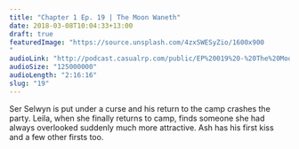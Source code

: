 ```yaml
---
title: "Chapter 1 Ep. 19 | The Moon Waneth"
date: 2018-03-08T10:04:33+13:00
draft: true
featuredImage: "https://source.unsplash.com/4zxSWESyZio/1600x900
"
audioLink: "http://podcast.casualrp.com/public/EP%20019%20-%20The%20Moon%20Waneth.mp3"
audioSize: "125000000"
audioLength: "2:16:16"
slug: "19"
---
```


Ser Selwyn is put under a curse and his return to the camp crashes the party. Leila, when she finally returns to camp, finds someone she had always overlooked suddenly much more attractive. Ash has his first kiss and a few other firsts too.

